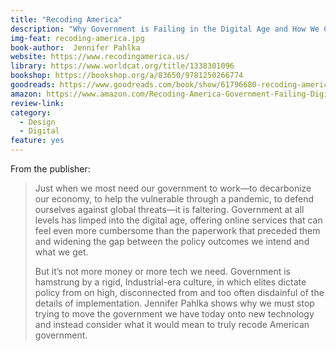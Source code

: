 ```yaml
---
title: "Recoding America"
description: "Why Government is Failing in the Digital Age and How We Can Do Better"
img-feat: recoding-america.jpg
book-author:  Jennifer Pahlka
website: https://www.recodingamerica.us/
library: https://www.worldcat.org/title/1338301096
bookshop: https://bookshop.org/a/83650/9781250266774
goodreads: https://www.goodreads.com/book/show/61796680-recoding-america
amazon: https://www.amazon.com/Recoding-America-Government-Failing-Digital/dp/1250266777/ref=sr_1_1?crid=3VAUGD1DFXLDF&keywords=recoding+america+jennifer+pahlka&qid=1694815296&sprefix=recodin%2Caps%2C208&sr=8-1
review-link: 
category:
  - Design
  - Digital
feature: yes
---
```


From the publisher:

> Just when we most need our government to work—to decarbonize our economy, to help the vulnerable through a pandemic, to defend ourselves against global threats—it is faltering. Government at all levels has limped into the digital age, offering online services that can feel even more cumbersome than the paperwork that preceded them and widening the gap between the policy outcomes we intend and what we get.
> 
> But it’s not more money or more tech we need. Government is hamstrung by a rigid, Industrial-era culture, in which elites dictate policy from on high, disconnected from and too often disdainful of the details of implementation. Jennifer Pahlka shows why we must stop trying to move the government we have today onto new technology and instead consider what it would mean to truly recode American government.
